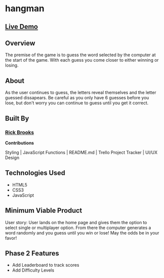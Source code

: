 # hangman

## <a href="http://rickb-hangman.surge.sh/"> Live Demo <a>

## Overview
<p>The premise of the game is to guess the word selected by the computer at the start of the game. With each guess you come closer to either winning or losing. </p>

## About
<p>As the user continues to guess, the letters reveal themselves and the letter guessed dissapears. Be careful as you only have 6 guesses before you lose, but don't worry you can continue to guess until you get it correct. </p>


## Built By
### <a href="https://github.com/rbrook22"> Rick Brooks </a>
<p><b>Contributions</b></p>
<p>Styling | JavaScript Functions | README.md | Trello Project Tracker | UI/UX Design </p>


## Technologies Used
* HTML5
* CSS3
* JavaScript


## Minimum Viable Product
<p>User story: User lands on the home page and gives them the option to select single or multiplayer option. From there the computer generates a word randomly and you guess until you win or lose! May the odds be in your favor!


## Phase 2 Features
* Add Leaderboard to track scores
* Add Difficulty Levels





